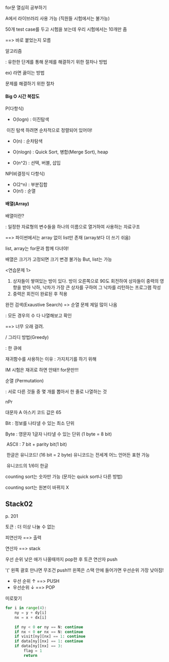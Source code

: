 for문 열심히 공부하기

A에서 라이브러리 사용 가능 (직원들 시험에서는 불가능)

50개 test case를 두고 시험을 보는데 우리 시험에서는 10개만 줌

==> 바로 붙었는지 모름



알고리즘

: 유한한 단계를 통해 문제를 해결하기 위한 절차나 방법

ex) 라면 끓이는 방법

문제를 해결하기 위한 절차



#### Big O 시간 복잡도

P(다항식)

- O(logn) : 이진탐색

​	이진 탐색 하려면 순차적으로 정렬되어 있어야!

- O(n) : 순차탐색

- O(nlogn) : Quick Sort, 병합(Merge Sort), heap

- O(n^2) : 선택, 버블, 삽입

NP(비결정식 다항식)

- O(2^n) : 부분집합
- O(n!) : 순열



#### 배열(Array)

배열이란?

: 일정한 자료형의 변수들을 하나의 이름으로 열거하여 사용하는 자료구조

 ==> 파이썬에서는 array 없이 list만 존재 (array보다 더 쓰기 쉬움)

list, array는 for문과 함께 다녀야!



배열은 크기가 고정되면 크기 변경 불가능 But, list는 가능



<연습문제 1>

1. 상자들이 쌓여있는 방이 있다. 방이 오른쪽으로 90도 회전하여 상자들이 중력의 영향을 받아 낙하, 낙차가 가장 큰 상자를 구하여 그 낙차를 리턴하는 프로그램 작성
2. 중력은 회전이 완료된 후 적용





완전 검색(Exaustive Search)	=> 순열 문제 제일 많이 나옴

: 모든 경우의 수 다 나열해보고 확인

 ==> 너무 오래 걸려. 

/ 그리디 방법(Greedy)

: 한 큐에 



재귀함수를 사용하는 이유 : 가지치기를 하기 위해

IM 시험은 재귀로 하면 안돼!! for문만!!!



순열 (Permutation)

 : 서로 다른 것들 중 몇 개를 뽑아서 한 줄로 나열하는 것

 nPr



대문자 A 아스키 코드 값은 65

Bit : 정보를 나타낼 수 있는 최소 단위

Byte : 영문자 1글자 나타낼 수 있는 단위 (1 byte = 8 bit)

​	ASCII : 7 bit + parity bit(1 bit)

​	한글은 유니코드! (16 bit = 2 byte) 유니코드는 전세계 어느 언어든 표현 가능

​	유니코드의 1/6이 한글



counting sort는 숫자만 가능 (문자는 quick sort나 다른 방법)

counting sort는 원본이 바뀌지 X





## Stack02

p. 201

토큰 : 더 이상 나눌 수 없는



피연산자 ==> 출력

연산자 ==> stack



우선 순위 낮은 애가 나올때까지 pop한 후 토큰 연산자 push

'(' 왼쪽 괄호 만나면 무조건 push!!! 왼쪽은 스택 안에 들어가면 우선순위 가장 낮아짐!

- 우선 순위 ↑ ==> PUSH
- 우선순위 ↓ ==> POP





미로찾기

```python
for i in range(4):
    ny = y + dy[i]
    nx = x + dx[i]
    
    if ny < 0 or ny == N: continue
    if nx < 0 or nx == N: continue
    if visit[ny][nx] == 1: continue
    if data[ny][nx] == 1: continue
    if data[ny][nx] == 3:
        flag = 1
        return
```

